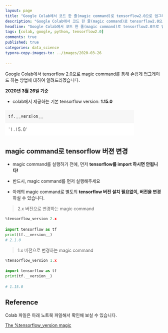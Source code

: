 ```yaml
---
layout: page
title: "Google Colab에서 코드 한 줄(magic command)로 tensorflow2.0으로 업그레이드"
description: "Google Colab에서 코드 한 줄(magic command)로 tensorflow2.0으로 업그레이드하는 방법에 대하여 알려드립니다."
headline: "Google Colab에서 코드 한 줄(magic command)로 tensorflow2.0으로 업그레이드하는 방법에 대하여 알려드립니다."
tags: [colab, google, python, tensorflow2.0]
comments: true
published: true
categories: data_science
typora-copy-images-to: ../images/2020-03-26

---
```




Google Colab에서 tensorflow 2.0으로 magic command를 통해 손쉽게 업그레이드 하는 방법에 대하여 알려드리겠습니다.

**2020년 3월 26일 기준**

- colab에서 제공하는 기본 tensorflow version: **1.15.0**



![image-20200326170958836](../images/2020-03-26/image-20200326170958836.png)



## magic command로 tensorflow 버젼 변경

* magic command를 실행하기 전에, 먼저 **tensorflow를 import 하시면 안됩니다!**

* 반드시, magic command를 먼저 실행해주세요
* 아래의 magic command로 별도의 **tensorflow 버전 설치 필요없이, 버전을 변경**하실 수 있습니다.



> 2.x 버전으로 변경하는 magic command

```python
%tensorflow_version 2.x

import tensorflow as tf
print(tf.__version__)
# 2.1.0
```



> 1.x 버전으로 변경하는 magic command

```python
%tensorflow_version 1.x

import tensorflow as tf
print(tf.__version__)

# 1.15.0
```



## Reference

 Colab 파일은 아래 노트북 파일해서 확인해 보실 수 있습니다.

[The %tensorflow_version magic](https://colab.research.google.com/notebooks/tensorflow_version.ipynb)

